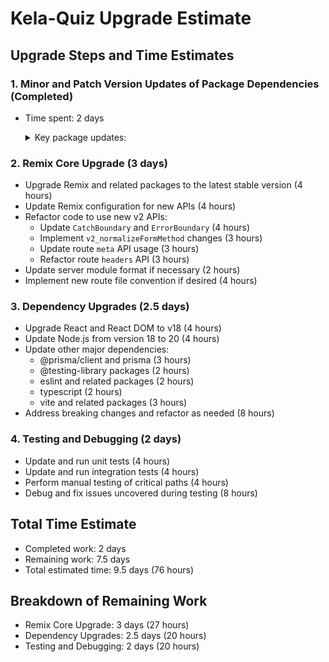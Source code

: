 # Kela-Quiz Upgrade Estimate

## Upgrade Steps and Time Estimates

### 1. Minor and Patch Version Updates of Package Dependencies (Completed)

- Time spent: 2 days
  <details>
  <summary>Key package updates:</summary>

  | Package                         | Old Version | New Version |
  | ------------------------------- | ----------- | ----------- |
  | @commitlint/cli                 | 17.4.0      | 17.8.1      |
  | @commitlint/config-conventional | 17.4.0      | 17.8.1      |
  | @headlessui/react               | 1.6.6       | 1.7.19      |
  | @prisma/client                  | 4.9.0       | 4.16.2      |
  | @semantic-release/github        | 8.0.7       | 8.1.0       |
  | @semantic-release/npm           | 12.0.0      | 12.0.1      |
  | @testing-library/cypress        | 8.0.3       | 8.0.7       |
  | @testing-library/dom            | 8.17.1      | 8.20.1      |
  | @testing-library/jest-dom       | 5.16.5      | 5.17.0      |
  | @testing-library/user-event     | 14.4.3      | 14.5.2      |
  | @tinymce/tinymce-react          | 4.2.0       | 4.3.2       |
  | autoprefixer                    | 10.4.8      | 10.4.20     |
  | aws-sdk                         | 2.1630.0    | 2.1691.0    |
  | cypress                         | 10.4.0      | 10.11.0     |
  | dotenv                          | 16.0.1      | 16.4.5      |
  | eslint                          | 8.22.0      | 8.57.1      |
  | express                         | 4.19.2      | 4.21.0      |
  | highcharts                      | 10.2.1      | 10.3.3      |
  | i18next                         | 21.9.1      | 21.10.0     |
  | postcss                         | 8.4.38      | 8.4.47      |
  | prettier                        | 2.7.1       | 2.8.8       |
  | prisma                          | 4.9.0       | 4.16.2      |
  | tailwindcss                     | 3.1.8       | 3.4.13      |
  | typescript                      | 4.7.4       | 4.9.5       |
  | vite                            | 2.9.14      | 2.9.18      |

  </details>

### 2. Remix Core Upgrade (3 days)

- Upgrade Remix and related packages to the latest stable version (4 hours)
- Update Remix configuration for new APIs (4 hours)
- Refactor code to use new v2 APIs:
  - Update `CatchBoundary` and `ErrorBoundary` (4 hours)
  - Implement `v2_normalizeFormMethod` changes (3 hours)
  - Update route `meta` API usage (3 hours)
  - Refactor route `headers` API (3 hours)
- Update server module format if necessary (2 hours)
- Implement new route file convention if desired (4 hours)

### 3. Dependency Upgrades (2.5 days)

- Upgrade React and React DOM to v18 (4 hours)
- Update Node.js from version 18 to 20 (4 hours)
- Update other major dependencies:
  - @prisma/client and prisma (3 hours)
  - @testing-library packages (2 hours)
  - eslint and related packages (2 hours)
  - typescript (2 hours)
  - vite and related packages (3 hours)
- Address breaking changes and refactor as needed (8 hours)

### 4. Testing and Debugging (2 days)

- Update and run unit tests (4 hours)
- Update and run integration tests (4 hours)
- Perform manual testing of critical paths (4 hours)
- Debug and fix issues uncovered during testing (8 hours)

## Total Time Estimate

- Completed work: 2 days
- Remaining work: 7.5 days
- Total estimated time: 9.5 days (76 hours)

## Breakdown of Remaining Work

- Remix Core Upgrade: 3 days (27 hours)
- Dependency Upgrades: 2.5 days (20 hours)
- Testing and Debugging: 2 days (20 hours)
